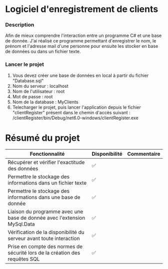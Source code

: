 # Logiciel d'enregistrement de clients

### Description
Afin de mieux comprendre l'interaction entre un programme C# et une base de donnée. J'ai réalisé ce programme permettant d'enregistrer le nom, 
le prénom et l'adresse mail d'une personne pour ensuite les stocker en base de données ou dans un fichier texte.

### Lancer le projet
1. Vous devez créer une base de données en local à partir du fichier "Database.sql"
  1. Nom du serveur : localhost
  2. Nom de l'utilisateur : root
  3. Mot de passe : root
  4. Nom de la database : MyClients
2. Telecharger le projet, puis lancer l'application depuis le fichier "clientRegister" présent dans le chemin d'accès suivant : 
/clientRegister/bin/Debug/net6.0-windows/clientRegister.exe

# Résumé du projet

| Fonctionnalité             | Disponibilité | Commentaire                                   | 
| ------------------- | -- | ---------------------------------------- | 
| Récupérer et vérifier l'exactitude des données | ✅             | |
| Permettre le stockage des informations dans un fichier texte | ✅             | |
| Permettre le stockage des informations dans une base de donnée | ✅            | |
| Liaison du programme avec une base de donnée avec l'extension MySql.Data | ✅            | |
| Vérification de la disponibilité du serveur avant toute interaction | ✅            | |
| Prise en compte des normes de sécurité lors de la création des requêtes SQL | ✅            | |
